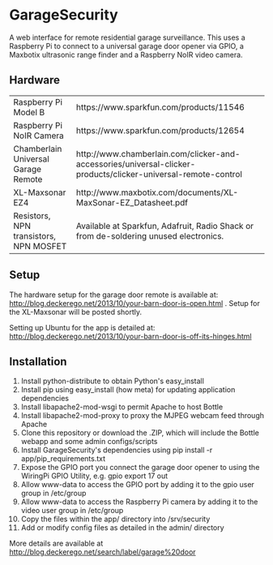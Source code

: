 GarageSecurity
==============

A web interface for remote residential garage surveillance. This uses a Raspberry Pi to connect to a universal garage door opener via GPIO, a Maxbotix ultrasonic range finder and a Raspberry NoIR video camera. 

Hardware
--------

<table>
  <tr>
    <td>Raspberry Pi Model B</td>
    <td>https://www.sparkfun.com/products/11546</td>
  </tr>
  <tr>
    <td>Raspberry Pi NoIR Camera</td>
    <td>https://www.sparkfun.com/products/12654</td>
  </tr>
  <tr>
    <td>Chamberlain Universal Garage Remote</td>
    <td>http://www.chamberlain.com/clicker-and-accessories/universal-clicker-products/clicker-universal-remote-control</td>
  </tr>
  <tr>
    <td>XL-Maxsonar EZ4</td>
    <td>http://www.maxbotix.com/documents/XL-MaxSonar-EZ_Datasheet.pdf</td>
  </tr>
  <tr>
    <td>Resistors, NPN transistors, NPN MOSFET</td>
    <td>Available at Sparkfun, Adafruit, Radio Shack or from de-soldering unused electronics.</td>
  </tr>
</table>

Setup
-----

The hardware setup for the garage door remote is available at: http://blog.deckerego.net/2013/10/your-barn-door-is-open.html . Setup for the XL-Maxsonar will be posted shortly.

Setting up Ubuntu for the app is detailed at: http://blog.deckerego.net/2013/10/your-barn-door-is-off-its-hinges.html


Installation
------------

1. Install python-distribute to obtain Python's easy_install
2. Install pip using easy_install (how meta) for updating application dependencies
4. Install libapache2-mod-wsgi to permit Apache to host Bottle
5. Install libapache2-mod-proxy to proxy the MJPEG webcam feed through Apache
6. Clone this repository or download the .ZIP, which will include the Bottle webapp and some admin configs/scripts
7. Install GarageSecurity's dependencies using pip install -r app/pip_requirements.txt
8. Expose the GPIO port you connect the garage door opener to using the WiringPi GPIO Utility, e.g. gpio export 17 out
9. Allow www-data to access the GPIO port by adding it to the gpio user group in /etc/group
9. Allow www-data to access the Raspberry Pi camera by adding it to the video user group in /etc/group
10. Copy the files within the app/ directory into /srv/security
11. Add or modify config files as detailed in the admin/ directory

More details are available at http://blog.deckerego.net/search/label/garage%20door